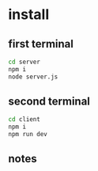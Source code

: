 # install

## first terminal
```bash
cd server
npm i 
node server.js
```
## second terminal

```bash
cd client
npm i
npm run dev
```

## notes






